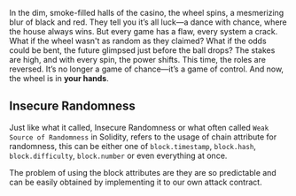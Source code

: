 In the dim, smoke-filled halls of the casino, the wheel spins, a mesmerizing blur of black and red. They tell you it’s all luck—a dance with chance, where the house always wins. But every game has a flaw, every system a crack. What if the wheel wasn't as random as they claimed? What if the odds could be bent, the future glimpsed just before the ball drops? The stakes are high, and with every spin, the power shifts. This time, the roles are reversed. It’s no longer a game of chance—it’s a game of control. And now, the wheel is in **your hands**.

## Insecure Randomness
Just like what it called, Insecure Randomness or what often called `Weak Source of Randomness` in Solidity, refers to the usage of chain attribute for randomness, this can be either one of `block.timestamp`, `block.hash`, `block.difficulty`, `block.number` or even everything at once. 

The problem of using the block attributes are they are so predictable and can be easily obtained by implementing it to our own attack contract.